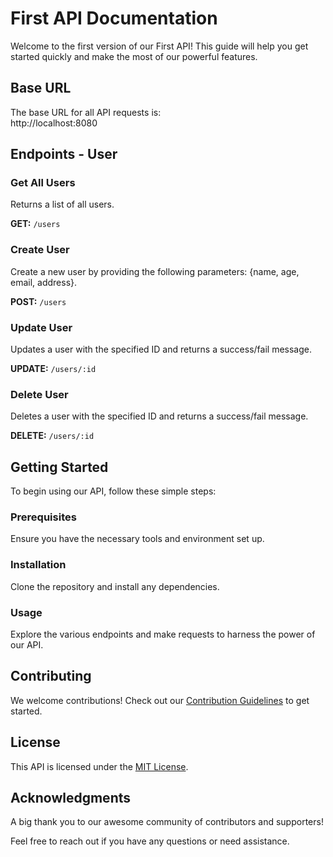 # First API Documentation

Welcome to the first version of our First API! This guide will help you get started quickly and make the most of our powerful features.

## Base URL

The base URL for all API requests is:
<br>
http://localhost:8080



## Endpoints - User

### Get All Users
Returns a list of all users.

**GET:** `/users`

### Create User
Create a new user by providing the following parameters: {name, age, email, address}.

**POST:** `/users`

### Update User
Updates a user with the specified ID and returns a success/fail message.

**UPDATE:** `/users/:id`

### Delete User
Deletes a user with the specified ID and returns a success/fail message.

**DELETE:** `/users/:id`

## Getting Started

To begin using our API, follow these simple steps:

### Prerequisites

Ensure you have the necessary tools and environment set up.

### Installation

Clone the repository and install any dependencies.

### Usage

Explore the various endpoints and make requests to harness the power of our API.

## Contributing

We welcome contributions! Check out our [Contribution Guidelines](CONTRIBUTING.md) to get started.

## License

This API is licensed under the [MIT License](LICENSE).

## Acknowledgments

A big thank you to our awesome community of contributors and supporters!

Feel free to reach out if you have any questions or need assistance.
